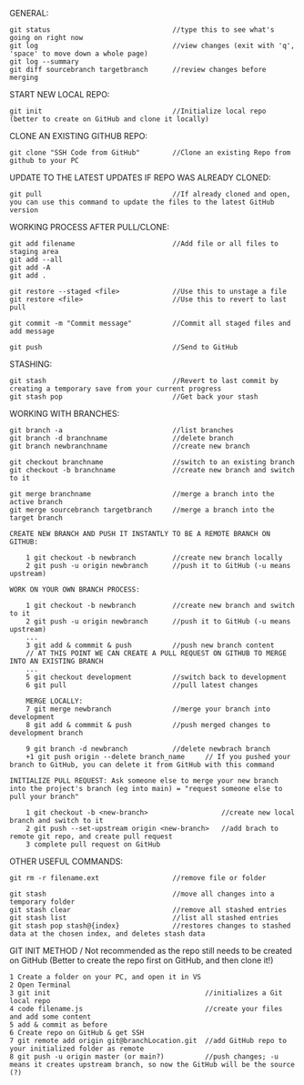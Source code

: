 GENERAL:

    git status                              //type this to see what's going on right now
    git log                                 //view changes (exit with 'q', 'space' to move down a whole page)
    git log --summary
    git diff sourcebranch targetbranch      //review changes before merging

START NEW LOCAL REPO:

    git init                                //Initialize local repo (better to create on GitHub and clone it locally)

CLONE AN EXISTING GITHUB REPO:

    git clone "SSH Code from GitHub"        //Clone an existing Repo from github to your PC

UPDATE TO THE LATEST UPDATES IF REPO WAS ALREADY CLONED:

    git pull                                //If already cloned and open, you can use this command to update the files to the latest GitHub version

WORKING PROCESS AFTER PULL/CLONE:

    git add filename                        //Add file or all files to staging area
    git add --all
    git add -A
    git add .
    
    git restore --staged <file>             //Use this to unstage a file
    git restore <file>                      //Use this to revert to last pull

    git commit -m "Commit message"          //Commit all staged files and add message

    git push                                //Send to GitHub

STASHING:

    git stash                               //Revert to last commit by creating a temporary save from your current progress
    git stash pop                           //Get back your stash

WORKING WITH BRANCHES:

    git branch -a                           //list branches
    git branch -d branchname                //delete branch
    git branch newbranchname                //create new branch

    git checkout branchname                 //switch to an existing branch
    git checkout -b branchname              //create new branch and switch to it

    git merge branchname                    //merge a branch into the active branch
    git merge sourcebranch targetbranch     //merge a branch into the target branch

    CREATE NEW BRANCH AND PUSH IT INSTANTLY TO BE A REMOTE BRANCH ON GITHUB:
        
        1 git checkout -b newbranch         //create new branch locally
        2 git push -u origin newbranch      //push it to GitHub (-u means upstream)

    WORK ON YOUR OWN BRANCH PROCESS:

        1 git checkout -b newbranch         //create new branch and switch to it
        2 git push -u origin newbranch      //push it to GitHub (-u means upstream)
        ...
        3 git add & commmit & push          //push new branch content
        // AT THIS POINT WE CAN CREATE A PULL REQUEST ON GITHUB TO MERGE INTO AN EXISTING BRANCH
        ...
        5 git checkout development          //switch back to development
        6 git pull                          //pull latest changes

        MERGE LOCALLY:
        7 git merge newbranch               //merge your branch into development
        8 git add & commmit & push          //push merged changes to development branch

        9 git branch -d newbranch           //delete newbrach branch
        +1 git push origin --delete branch_name     // If you pushed your branch to GitHub, you can delete it from GitHub with this command
    
    INITIALIZE PULL REQUEST: Ask someone else to merge your new branch into the project's branch (eg into main) = "request someone else to pull your branch"

        1 git checkout -b <new-branch>                  //create new local branch and switch to it
        2 git push --set-upstream origin <new-branch>   //add brach to remote git repo, and create pull request
        3 complete pull request on GitHub

OTHER USEFUL COMMANDS:

    git rm -r filename.ext                  //remove file or folder

    git stash                               //move all changes into a temporary folder
    git stash clear                         //remove all stashed entries
    git stash list                          //list all stashed entries
    git stash pop stash@{index}             //restores changes to stashed data at the chosen index, and deletes stash data

GIT INIT METHOD / Not recommended as the repo still needs to be created on GitHub (Better to create the repo first on GitHub, and then clone it!)

    1 Create a folder on your PC, and open it in VS
    2 Open Terminal
    3 git init                                      //initializes a Git local repo
    4 code filename.js                              //create your files and add some content
    5 add & commit as before
    6 Create repo on GitHub & get SSH
    7 git remote add origin git@branchLocation.git  //add GitHub repo to your initialized folder as remote
    8 git push -u origin master (or main?)          //push changes; -u means it creates upstream branch, so now the GitHub will be the source (?)


